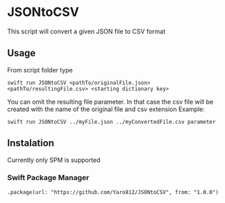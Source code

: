 # JSONtoCSV

This script will convert a given JSON file to CSV format

## Usage

From script folder type
```
swift run JSONtoCSV <pathTo/originalFile.json> <pathTo/resultingFile.csv> <starting dictionary key>
```
You can omit the resulting file parameter. In that case the csv file will be created with the name of the original file and csv extension
Example:
```
swift run JSONtoCSV ../myFile.json ../myConvertedFile.csv parameter
```

## Instalation

Currently only SPM is supported

### Swift Package Manager

```
.package(url: "https://github.com/Yaro812/JSONtoCSV", from: "1.0.0")
```
